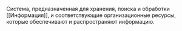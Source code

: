 Система, предназначенная для хранения, поиска и обработки [[Информация]], и соответствующие организационные ресурсы, которые обеспечивают и распространяют информацию.